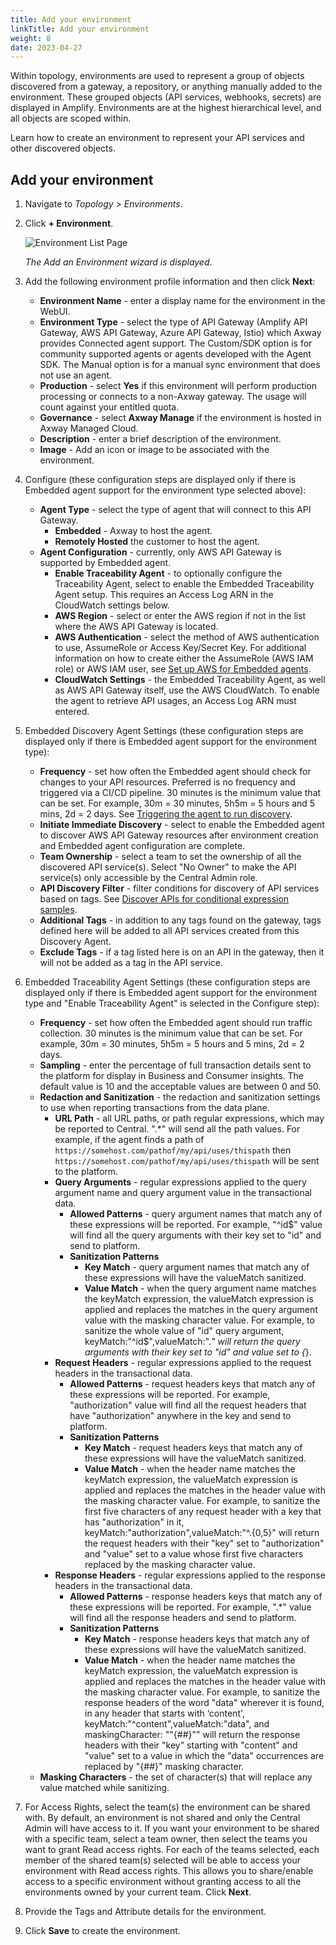 ```yaml
---
title: Add your environment
linkTitle: Add your environment
weight: 8
date: 2023-04-27
---
```

Within topology, environments are used to represent a group of objects discovered from a gateway, a repository, or anything manually added to the environment. These grouped objects (API services, webhooks, secrets) are displayed in Amplify. Environments are at the highest hierarchical level, and all objects are scoped within.

Learn how to create an environment to represent your API services and other discovered objects.

## Add your environment

1. Navigate to *Topology > Environments*.
2. Click **+ Environment**.

    ![Environment List Page](/Images/central/EnvironmentListPage.png)

    *The Add an Environment wizard is displayed*.

3. Add the following environment profile information and then click **Next**:

    * **Environment Name** - enter a display name for the environment in the WebUI.
    * **Environment Type** - select the type of API Gateway (Amplify API Gateway, AWS API Gateway, Azure API Gateway, Istio) which Axway provides Connected agent support. The Custom/SDK option is for community supported agents or agents developed with the Agent SDK. The Manual option is for a manual sync environment that does not use an agent.
    * **Production** - select **Yes** if this environment will perform production processing or connects to a non-Axway gateway. The usage will count against your entitled quota.
    * **Governance** - select **Axway Manage** if the environment is hosted in Axway Managed Cloud.
    * **Description** - enter a brief description of the environment.
    * **Image** - Add an icon or image to be associated with the environment.

4. Configure (these configuration steps are displayed only if there is Embedded agent support for the  environment type selected above):

    * **Agent Type** - select the type of agent that will connect to this API Gateway.
        * **Embedded** - Axway to host the agent.
        * **Remotely Hosted**  the customer to host the agent.
    * **Agent Configuration** - currently, only AWS API Gateway is supported by Embedded agent.
         * **Enable Traceability Agent** - to optionally configure the Traceability Agent, select to enable the Embedded Traceability Agent setup. This requires an Access Log ARN in the CloudWatch settings below.
         * **AWS Region** - select or enter the AWS region if not in the list where the AWS API Gateway is located.
         * **AWS Authentication** - select the method of AWS authentication to use, AssumeRole or Access Key/Secret Key. For additional information on how to create either the AssumeRole (AWS IAM role) or AWS IAM user, see [Set up AWS for Embedded agents](/docs/connect_manage_environ/connect_aws_gateway/#embedded-aws-agent-setup).
         * **CloudWatch Settings** - the Embedded Traceability Agent, as well as AWS API Gateway itself, use the AWS CloudWatch. To enable the agent to retrieve API usages, an Access Log ARN must entered.

5. Embedded Discovery Agent Settings (these configuration steps are displayed only if there is Embedded agent support for the environment type):

   * **Frequency** - set how often the Embedded agent should check for changes to your API resources. Preferred is no frequency and triggered via a CI/CD pipeline. 30 minutes is the minimum value that can be set. For example, 30m = 30 minutes, 5h5m = 5 hours and 5 mins, 2d = 2 days. See [Triggering the agent to run discovery](/docs/connect_manage_environ/connected_agent_common_reference/embedded-agent-triggers/#triggering-the-agent-to-run-discovery).
   * **Initiate Immediate Discovery** - select to enable the Embedded agent to discover AWS API Gateway resources after environment creation and Embedded agent configuration are complete.
   * **Team Ownership** - select a team to set the ownership of all the discovered API service(s). Select "No Owner" to make the API service(s) only accessible by the Central Admin role.
   * **API Discovery Filter** - filter conditions for discovery of API services based on tags. See [Discover APIs for conditional expression samples](/docs/connect_manage_environ/connect_aws_gateway/#filtering-apis-to-be-discovered-1).
   * **Additional Tags** - in addition to any tags found on the gateway, tags defined here will be added to all API services created from this Discovery Agent.
   * **Exclude Tags** - if a tag listed here is on an API in the gateway, then it will not be added as a tag in the API service.

6. Embedded Traceability Agent Settings (these configuration steps are displayed only if there is Embedded agent support for the environment type and "Enable Traceability Agent" is selected in the Configure step):

   * **Frequency** - set how often the Embedded agent should run traffic collection. 30 minutes is the minimum value that can be set. For example, 30m = 30 minutes, 5h5m = 5 hours and 5 mins, 2d = 2 days.
   * **Sampling** - enter the percentage of full transaction details sent to the platform for display in Business and Consumer insights. The default value is 10 and the acceptable values are between 0 and 50.
   * **Redaction and Sanitization** - the redaction and sanitization settings to use when reporting transactions from the data plane.
       * **URL Path** - all URL paths, or path regular expressions, which may be reported to Central. ".*" will send all the path values. For example, if the agent finds a path of `https://somehost.com/pathof/my/api/uses/thispath` then `https://somehost.com/pathof/my/api/uses/thispath` will be sent to the platform.
       * **Query Arguments** - regular expressions applied to the query argument name and query argument value in the transactional data.
           * **Allowed Patterns** - query argument names that match any of these expressions will be reported. For example, "^id$" value will find all the query arguments with their key set to "id" and send to platform.
           * **Sanitization Patterns**
               * **Key Match** - query argument names that match any of these expressions will have the valueMatch sanitized.
               * **Value Match** - when the query argument name matches the keyMatch expression, the valueMatch expression is applied and replaces the matches in the query argument value with the masking character value.
               For example, to sanitize the whole value of "id" query argument, keyMatch:"^id$",valueMatch:".*" will return the query arguments with their key set to "id" and value set to {*}.
       * **Request Headers** - regular expressions applied to the request headers in the transactional data.
           * **Allowed Patterns** - request headers keys that match any of these expressions will be reported. For example, "authorization" value will find all the request headers that have "authorization" anywhere in the key and send to platform.
           * **Sanitization Patterns**
               * **Key Match** - request headers keys that match any of these expressions will have the valueMatch sanitized.
               * **Value Match** - when the header name matches the keyMatch expression, the valueMatch expression is applied and replaces the matches in the header value with the masking character value.
               For example, to sanitize the first five characters of any request header with a key that has "authorization" in it, keyMatch:"authorization",valueMatch:"^.{0,5}" will return the request headers with their "key" set to "authorization" and "value" set to a value whose first five characters replaced by the masking character value.
       * **Response Headers** - regular expressions applied to the response headers in the transactional data.
           * **Allowed Patterns** - response headers keys that match any of these expressions will be reported. For example, ".*" value will find all the response headers and send to platform.
           * **Sanitization Patterns**
               * **Key Match** - response headers keys that match any of these expressions will have the valueMatch sanitized.
               * **Value Match** - when the header name matches the keyMatch expression, the valueMatch expression is applied and replaces the matches in the header value with the masking character value.
               For example, to sanitize the response headers of the word "data" wherever it is found, in any header that starts with ‘content', keyMatch:"^content",valueMatch:"data", and maskingCharacter: ""{##}"" will return the response headers with their "key" starting with "content" and "value" set to a value in which the "data" occurrences are replaced by "{##}" masking character.
   * **Masking Characters** - the set of character(s) that will replace any value matched while sanitizing.

7. For Access Rights, select the team(s) the environment can be shared with. By default, an environment is not shared and only the Central Admin will have access to it. If you want your environment to be shared with a specific team, select a team owner, then select the teams you want to grant Read access rights. For each of the teams selected, each member of the shared team(s) selected will be able to access your environment with Read access rights. This allows you to share/enable access to a specific environment without granting access to all the environments owned by your current team. Click **Next**.

8. Provide the Tags and Attribute details for the environment.
9. Click **Save** to create the environment.
